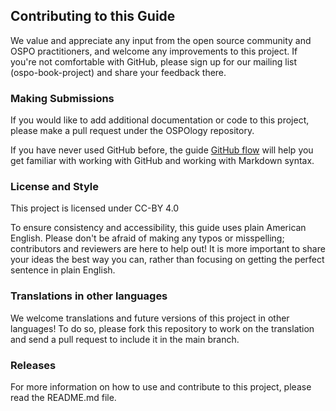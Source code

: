 ## Contributing to this Guide

We value and appreciate any input from the open source community and OSPO practitioners, and welcome any improvements to this project. If you're not comfortable with GitHub, please sign up for our mailing list (ospo-book-project) and share your feedback there.

### Making Submissions

If you would like to add additional documentation or code to this project, please make a pull request under the OSPOlogy repository.

If you have never used GitHub before, the guide [GitHub flow](https://docs.github.com/en/get-started/quickstart/github-flow) will help you get familiar with working with GitHub and working with Markdown syntax.


### License and Style

This project is licensed under CC-BY 4.0

To ensure consistency and accessibility, this guide uses plain American English. Please don't be afraid of making any typos or misspelling; contributors and reviewers are here to help out! It is more important to share your ideas the best way you can, rather than focusing on getting the perfect sentence in plain English.


### Translations in other languages

We welcome translations and future versions of this project in other languages! To do so, please fork this repository to work on the translation and send a pull request to include it in the main branch.

### Releases

For more information on how to use and contribute to this project, please read the README.md file.